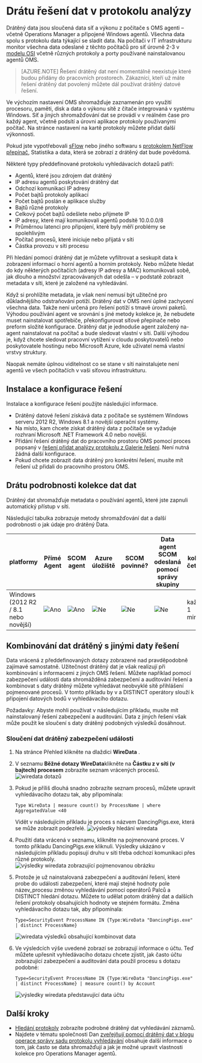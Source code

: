 <properties
    pageTitle="Drátu řešení dat v protokolu analýzy | Microsoft Azure"
    description="Drátěný data jsou sloučená data síť a výkonu z počítače s OMS agenti – včetně Operations Manager a připojené Windows agentů. Všechna data spolu s protokolu data týkající se sladit data."
    services="log-analytics"
    documentationCenter=""
    authors="bandersmsft"
    manager="jwhit"
    editor=""/>

<tags
    ms.service="log-analytics"
    ms.workload="na"
    ms.tgt_pltfrm="na"
    ms.devlang="na"
    ms.topic="article"
    ms.date="08/11/2016"
    ms.author="banders"/>

# <a name="wire-data-solution-in-log-analytics"></a>Drátu řešení dat v protokolu analýzy

Drátěný data jsou sloučená data síť a výkonu z počítače s OMS agenti – včetně Operations Manager a připojené Windows agentů. Všechna data spolu s protokolu data týkající se sladit data. Na počítači v IT infrastrukturu monitor všechna data odeslané z těchto počítačů pro síť úrovně 2-3 v [modelu OSI](https://en.wikipedia.org/wiki/OSI_model) včetně různých protokoly a porty používané nainstalovanou agentů OMS.

>[AZURE.NOTE] Řešení drátěný dat není momentálně neexistuje které budou přidány do pracovních prostorech. Zákazníci, kteří už máte řešení drátěný dat povolený můžete dál používat drátěný datové řešení.

Ve výchozím nastavení OMS shromažďuje zaznamenán pro využití procesoru, paměti, disk a data o výkonu sítě z čítače integrovaná v systému Windows. Síť a jiných shromažďování dat se provádí v v reálném čase pro každý agent, včetně podsítí a úrovni aplikace protokoly používanými počítač. Na stránce nastavení na kartě protokoly můžete přidat další výkonnosti.

Pokud jste vypotřebovali [sFlow](http://www.sflow.org/) nebo jiného softwaru s [protokolem NetFlow přepínač](http://www.cisco.com/c/en/us/products/collateral/ios-nx-os-software/ios-netflow/prod_white_paper0900aecd80406232.html), Statistika a data, která se zobrazí z drátěný dat bude povědomá.

Některé typy předdefinované protokolu vyhledávacích dotazů patří:

- Agentů, které jsou zdrojem dat drátěný
- IP adresu agentů poskytování drátěný dat
- Odchozí komunikaci IP adresy
- Počet bajtů protokoly aplikací
- Počet bajtů poslán e aplikace služby
- Bajtů různé protokoly
- Celkový počet bajtů odešlete nebo přijmete IP
- IP adresy, které mají komunikovali agentů podsítě 10.0.0.0/8
- Průměrnou latenci pro připojení, které byly měří problémy se spolehlivým
- Počítač procesů, které iniciuje nebo přijatá v síti
- Částka provozu v síti procesu

Při hledání pomocí drátěný dat je můžete vyfiltrovat a seskupit data k zobrazení informací o horní agentů a horním protokoly. Nebo můžete hledat do kdy některých počítačích (adresy IP adresy a MAC) komunikovali sobě, jak dlouho a množství zpracovávaných dat odešla – v podstatě zobrazit metadata v síti, které je založené na vyhledávání.

Když si prohlížíte metadata, je však není nemusí být užitečné pro důkladnějšího odstraňování potíží. Drátěný dat v OMS není úplné zachycení všechna data. Takže není určená pro řešení potíží s tmavě úrovni paketů.
Výhodou používání agent ve srovnání s jiné metody kolekce je, že nebudete muset nainstalovat spotřebiče, překonfigurovat síťové přepínače nebo preform složité konfigurace. Drátěný dat je jednoduše agent založený na-agent nainstalovat na počítač a bude sledovat vlastní v síti. Další výhodou je, když chcete sledovat pracovní vytížení v cloudu poskytovatelů nebo poskytovatele hostingu nebo Microsoft Azure, kde uživatel nemá vlastní vrstvy struktury.

Naopak nemáte úplnou viditelnost co se stane v síti nainstalujete není agentů ve všech počítačích v vaši síťovou infrastrukturu.

## <a name="installing-and-configuring-the-solution"></a>Instalace a konfigurace řešení
Instalace a konfigurace řešení použijte následující informace.

- Drátěný datové řešení získává data z počítače se systémem Windows serveru 2012 R2, Windows 8.1 a novější operační systémy.
- Na místo, kam chcete získat drátěný data z počítače se vyžaduje rozhraní Microsoft .NET Framework 4.0 nebo novější.
- Přidání řešení drátěný dat do pracovního prostoru OMS pomocí proces popsaný v [řešení přidat analýzy protokolu z Galerie řešení](log-analytics-add-solutions.md).  Není nutná žádná další konfigurace.
- Pokud chcete zobrazit data drátěný pro konkrétní řešení, musíte mít řešení už přidali do pracovního prostoru OMS.

## <a name="wire-data-data-collection-details"></a>Drátu podrobnosti kolekce dat dat

Drátěný dat shromažďuje metadata o používání agentů, které jste zapnuli automatický přístup v síti.

Následující tabulka zobrazuje metody shromažďování dat a další podrobnosti o jak údaje pro drátěný Data.


| platformy | Přímé Agent | SCOM agent | Azure úložiště | SCOM povinné? | Data agent SCOM odeslaná pomocí správy skupiny | kolekce četnosti |
|---|---|---|---|---|---|---|
|Windows (2012 R2 / 8.1 nebo novější)|![Ano](./media/log-analytics-wire-data/oms-bullet-green.png)|![Ano](./media/log-analytics-wire-data/oms-bullet-green.png)|![Ne](./media/log-analytics-wire-data/oms-bullet-red.png)|            ![Ne](./media/log-analytics-wire-data/oms-bullet-red.png)|![Ne](./media/log-analytics-wire-data/oms-bullet-red.png)| každou 1 minutu|


## <a name="combining-wire-data-with-other-solution-data"></a>Kombinování dat drátěný s jinými daty řešení

Data vrácená z předdefinovaných dotazy zobrazené nad pravděpodobně zajímavé samostatně. Užitečnost drátěný dat je však realizují při kombinování s informacemi z jiných OMS řešení. Můžete například pomocí zabezpečení události data shromážděná zabezpečení a auditování řešení a kombinovat s daty drátěný můžete vyhledávat neobvyklé sítě přihlášení pojmenované procesů.  V tomto příkladu by v a DISTINCT operátory slouží k připojení datových bodů v vyhledávacího dotazu.

Požadavky: Abyste mohli používat v následujícím příkladu, musíte mít nainstalovaný řešení zabezpečení a auditování. Data z jiných řešení však může použít ke sloučení s daty drátěný podobných výsledků dosáhnout.

### <a name="to-combine-wire-data-with-security-events"></a>Sloučení dat drátěný zabezpečení události

1. Na stránce Přehled klikněte na dlaždici **WireData** .
2. V seznamu **Běžné dotazy WireData**klikněte na **Částku z v síti (v bajtech) procesem** zobrazíte seznam vrácených procesů.
    ![wiredata dotazů](./media/log-analytics-wire-data/oms-wiredata-01.png)
3. Pokud je příliš dlouhá snadno zobrazíte seznam procesů, můžete upravit vyhledávacího dotazu tak, aby připomínala:

    ```
    Type WireData | measure count() by ProcessName | where AggregatedValue <40
    ```
    Vidět v následujícím příkladu je proces s názvem DancingPigs.exe, která se může zobrazit podezřelé.
    ![výsledky hledání wiredata](./media/log-analytics-wire-data/oms-wiredata-02.png)

4. Použití data vrácená v seznamu, klikněte na pojmenované proces. V tomto příkladu DancingPigs.exe kliknuli. Výsledky ukázáno v následujícím příkladu popisují druhu v síti třeba odchozí komunikaci přes různé protokoly.
    ![výsledky wiredata zobrazující pojmenovanou obrázku](./media/log-analytics-wire-data/oms-wiredata-03.png)

5. Protože je už nainstalovaná zabezpečení a auditování řešení, které probe do události zabezpečení, které mají stejné hodnoty pole název_procesu změnou vyhledávání pomocí operátorů Palců a DISTINCT hledání dotazu. Můžete to udělat potom drátěný dat a dalších řešení protokoly obsahujících hodnoty ve stejném formátu. Změna vyhledávacího dotazu tak, aby připomínala:

    ```
    Type=SecurityEvent ProcessName IN {Type:WireData "DancingPigs.exe" | distinct ProcessName}
    ```    

    ![wiredata výsledků obsahující kombinovat data](./media/log-analytics-wire-data/oms-wiredata-04.png)
6. Ve výsledcích výše uvedené zobrazí se zobrazují informace o účtu. Teď můžete upřesnit vyhledávacího dotazu chcete zjistit, jak často účtu zobrazující zabezpečení a auditování data použil procesu s dotazu podobné:        

    ```
    Type=SecurityEvent ProcessName IN {Type:WireData "DancingPigs.exe" | distinct ProcessName} | measure count() by Account
    ```

    ![výsledky wiredata představující data účtu](./media/log-analytics-wire-data/oms-wiredata-05.png)



## <a name="next-steps"></a>Další kroky

- [Hledání protokoly](log-analytics-log-searches.md) zobrazíte podrobné drátěný dat vyhledávání záznamů.
- Najdete v tématu společnosti Dan [zveřejňují pomocí drátěný dat v blogu operace správy sadu protokolu vyhledávání](http://blogs.msdn.com/b/dmuscett/archive/2015/09/09/using-wire-data-in-operations-management-suite.aspx) obsahuje další informace o tom, jak často se data shromažďují a jak je možné upravit vlastnosti kolekce pro Operations Manager agentů.
